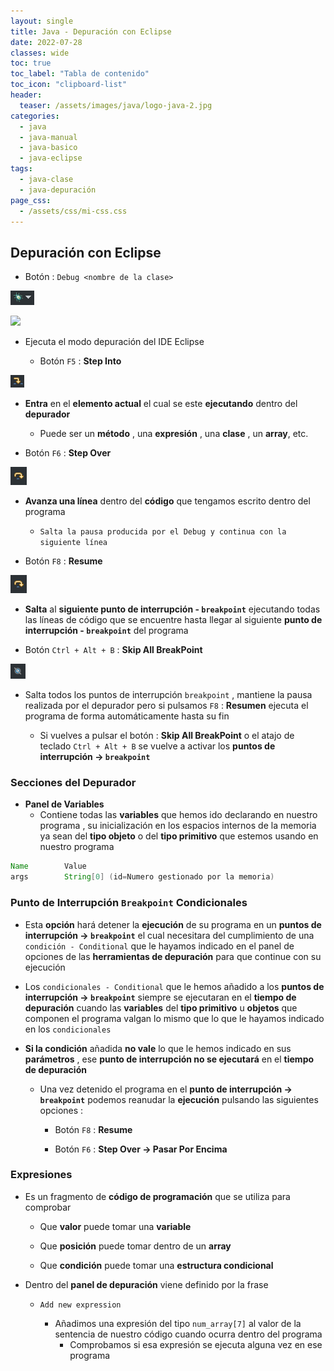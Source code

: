 ```yaml
---
layout: single
title: Java - Depuración con Eclipse
date: 2022-07-28
classes: wide
toc: true
toc_label: "Tabla de contenido"
toc_icon: "clipboard-list"
header:
  teaser: /assets/images/java/logo-java-2.jpg
categories:
  - java
  - java-manual
  - java-basico
  - java-eclipse
tags:
  - java-clase
  - java-depuración
page_css: 
  - /assets/css/mi-css.css
---
```


## Depuración con Eclipse

* Botón : ``Debug <nombre de la clase>``

![](/assets/images/depuracion_imagenes/Depuracion_Debug_Basico.png)

![](/rvs.github.io/assets/images/depuracion_imagenes/Depuracion_Debug_Basico.png)

* Ejecuta el modo depuración del IDE Eclipse

  * Botón ``F5`` : **Step Into**  

![](/assets/images/depuracion_imagenes/Depuracion_F5_Step_Into.png)

* **Entra** en el **elemento actual** el cual se este **ejecutando** dentro del **depurador**
  * Puede ser un **método** , una **expresión** , una **clase** , un **array**, etc.

* Botón ``F6`` : **Step Over**

![](/assets/images/depuracion_imagenes/Depuracion_F6_Step_Over.png)

* **Avanza una línea** dentro del **código** que tengamos escrito dentro del programa
  * ``Salta la pausa producida por el Debug y continua con la siguiente línea``

* Botón ``F8`` : **Resume** 

![](/assets/images/depuracion_imagenes/Depuracion_F6_Step_Over.png)

* **Salta** al **siguiente punto de interrupción - ``breakpoint``**  ejecutando todas las líneas de código que se encuentre hasta llegar al siguiente **punto de interrupción - ``breakpoint``** del programa

* Botón ``Ctrl + Alt + B`` : **Skip All BreakPoint** 

![](/assets/images/depuracion_imagenes/Eliminar_todos_los_puntos.png)

* Salta todos los puntos de interrupción ``breakpoint`` , mantiene la pausa realizada por el depurador pero si pulsamos ``F8`` : **Resumen** ejecuta el programa de forma automáticamente hasta su fin

  * Si vuelves a pulsar el botón : **Skip All BreakPoint** o el atajo de teclado ``Ctrl + Alt + B`` se vuelve a activar los **puntos de interrupción → ``breakpoint``**

### Secciones del Depurador

* **Panel de Variables**
  * Contiene todas las **variables** que hemos ido declarando en nuestro programa , su inicialización en los espacios internos de la memoria ya sean del **tipo objeto** o del **tipo primitivo** que estemos usando en nuestro programa

```java
Name        Value
args        String[0] (id=Numero gestionado por la memoria)
```

### Punto de Interrupción ``Breakpoint`` Condicionales

* Esta **opción** hará detener la **ejecución** de su programa en un **puntos de interrupción → ``breakpoint``** el cual necesitara del cumplimiento de una ``condición - Conditional`` que le hayamos indicado en el panel de opciones de las **herramientas de depuración** para que continue con su ejecución

* Los ``condicionales - Conditional`` que le hemos añadido a los **puntos de interrupción → ``breakpoint``** siempre se ejecutaran en el **tiempo de depuración** cuando las **variables** del **tipo primitivo** u **objetos** que componen el programa valgan lo mismo que lo que le hayamos indicado en los ``condicionales``
  
* **Si la condición** añadida **no vale** lo que le hemos indicado en sus **parámetros** , ese **punto de interrupción no se ejecutará** en el **tiempo de depuración**

  * Una vez detenido el programa en el **punto de interrupción → ``breakpoint``**  podemos reanudar la **ejecución** pulsando las siguientes opciones :

    * Botón ``F8`` : **Resume**
  
    * Botón ``F6`` : **Step Over → Pasar Por Encima**

### Expresiones

* Es un fragmento de **código de programación** que se utiliza para comprobar
  
  * Que **valor** puede tomar una **variable**

  * Que **posición** puede tomar dentro de un **array**
  
  * Que **condición** puede tomar una **estructura condicional**

* Dentro del **panel de depuración** viene definido por la frase
  
  * ``Add new expression``

    * Añadimos una expresión del tipo ``num_array[7]`` al valor de la sentencia de nuestro código cuando ocurra dentro del programa
      * Comprobamos si esa expresión se ejecuta alguna vez en ese programa
